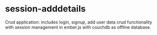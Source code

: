 # session-adddetails
Crud application: includes login, signup, add user data crud functionality with session management in ember.js with couchdb as offline database.
